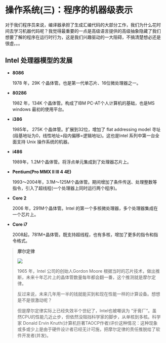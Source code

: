 # 操作系统(三)：程序的机器级表示

对于我们程序员来说，编译器承担了生成汇编代码的大部分工作，我们为什么花时间去学习机器代码呢？我觉得最重要的一点是高级语言提供的高级抽象隐藏了我们想要了解的程序在运行时行为，这是我们兴趣驱动的一大阻碍，不搞清楚想必还是很虚。。。

## Intel 处理器模型的发展

- **8086**

  1978 年，29K 个晶体管。也是第一代单芯片、16位微处理器之一。

- **80286**

  1982 年，134K 个晶体管。构成了IBM PC-AT个人计算机的基础，也是MS windows 最初的使用平台。

- **i386**

  1985年， 275K 个晶体管。扩展到32位，增加了 flat addressing model 寻址(段基地址为0，线性地址=段内偏移=逻辑地址)。这也是Intel 系列中第一台全面支持 Unix 操作系统的机器。

- **i486**

  1989年，1.2M个晶体管。将浮点单元集成到了处理器芯片上。

- **Pentium(Pro MMX II III 4 4E)**

  1993～2004年，3.1M～125M个晶体管。期间增加了条件传送、处理整数等指令，引入了超线程(一个处理器上同时运行两个程序)。

- **Core 2**

  2006 年，291M个晶体管。Intel 的第一个多核微处理器，多个处理器集成在一个芯片上。

- **Core i7**

  2008起，781M+晶体管。既支持超线程，也有多核，增加了更多的指令和指令格式。

> **摩尔定律**
>
> ![](http://qiniu.itliusir.com/moore.png)
>
> 1965 年，Intel 公司的创始人Gordon Moore 根据当时的芯片技术，做出推断，未来十年芯片上的晶体管数量每年都会翻一番，这个推测就是摩尔定律。
>
> 反过来说，未来几年用一半的钱就能买到和现在性能一样的计算设备。想想是不是很激动呢？
>
> 但是摩尔定律实际上已经失效半个世纪了，Intel也被嘲讽为 “牙膏厂”。虽然CPU的性能几近止步，但依然没阻挡科学家的脚步，从单核到多核。科学家 Donald Ervin Knuth(计算机巨著TAOCP作者)评价这种情况：这种现象或多或少上是由于硬件设计者已经无计可施，把摩尔定律的责任推脱给了软件开发者(并发)。

